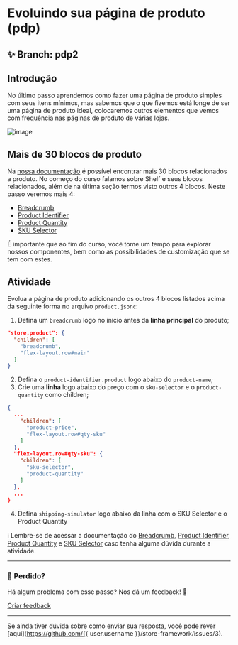 # Evoluindo sua página de produto (pdp)

## :sparkles: **Branch:** pdp2

## Introdução

No último passo aprendemos como fazer uma página de produto simples com seus itens mínimos, mas sabemos que o que fizemos está longe de ser uma página de produto ideal, colocaremos outros elementos que vemos com frequência nas páginas de produto de várias lojas.

![image](https://user-images.githubusercontent.com/18701182/69391258-002e4b00-0cb1-11ea-901f-f69d9c0b3062.png)

## Mais de 30 blocos de produto

Na [nossa documentação](https://vtex.io/docs/components/product-related) é possível encontrar mais 30 blocos relacionados a produto. No começo do curso falamos sobre Shelf e seus blocos relacionados, além de na última seção termos visto outros 4 blocos. Neste passo veremos mais 4:

- [Breadcrumb](https://vtex.io/docs/app/vtex.breadcrumb)
- [Product Identifier](https://vtex.io/docs/components/product/vtex.product-identifier)
- [Product Quantity](https://vtex.io/docs/components/product-related/vtex.product-quantity/)
- [SKU Selector](https://vtex.io/docs/components/product/vtex.store-components/sku-selector)

É importante que ao fim do curso, você tome um tempo para explorar nossos componentes, bem como as possibilidades de customização que se tem com estes.

## Atividade

Evolua a página de produto adicionando os outros 4 blocos listados acima da seguinte forma no arquivo `product.jsonc`:

1. Defina um `breadcrumb` logo no início antes da **linha principal** do produto;

```json
"store.product": {
  "children": [
    "breadcrumb",
    "flex-layout.row#main"
  ]
}
```

2. Defina o `product-identifier.product` logo abaixo do `product-name`;
3. Crie uma **linha** logo abaixo do preço com o `sku-selector` e o `product-quantity` como children;

```json
{
  ...
    "children": [ 
      "product-price",
      "flex-layout.row#qty-sku"
    ]
  },
  "flex-layout.row#qty-sku": {
    "children": [
      "sku-selector",
      "product-quantity"
    ]
  },
  ...
}
```

4. Defina `shipping-simulator` logo abaixo da linha com o SKU Selector e o Product Quantity

:information_source: Lembre-se de acessar a documentação do [Breadcrumb](https://vtex.io/docs/app/vtex.breadcrumb), [Product Identifier](https://vtex.io/docs/components/product/vtex.product-identifier), [Product Quantity](https://vtex.io/docs/components/product-related/vtex.product-quantity/) e [SKU Selector](https://vtex.io/docs/components/product/vtex.store-components/sku-selector) caso tenha alguma dúvida durante a atividade.

---

### :no_entry_sign: Perdido? 

Há algum problema com esse passo? Nos dá um feedback! :pray:

[Criar feedback](https://docs.google.com/forms/d/e/1FAIpQLSeaWrm0Hogm-txm5Ww6mUa68eDuE3WnpFjUSVJ3Wi3dnmCb7A/viewform?usp=pp_url&entry.1784529524=Evoluindo+sua+p%C3%A1gina+de+produto+(pdp)) 

----

Se ainda tiver dúvida sobre como enviar sua resposta, você pode rever [aqui](https://github.com/{{ user.username }}/store-framework/issues/3).

